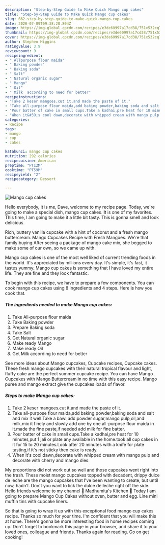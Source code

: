 ```yaml
---
description: "Step-by-Step Guide to Make Quick Mango cup cakes"
title: "Step-by-Step Guide to Make Quick Mango cup cakes"
slug: 662-step-by-step-guide-to-make-quick-mango-cup-cakes
date: 2020-07-09T09:38:28.804Z
image: https://img-global.cpcdn.com/recipes/e3de60997a17cd38/751x532cq70/mango-cup-cakes-recipe-main-photo.jpg
thumbnail: https://img-global.cpcdn.com/recipes/e3de60997a17cd38/751x532cq70/mango-cup-cakes-recipe-main-photo.jpg
cover: https://img-global.cpcdn.com/recipes/e3de60997a17cd38/751x532cq70/mango-cup-cakes-recipe-main-photo.jpg
author: Stephen Higgins
ratingvalue: 3.9
reviewcount: 9
recipeingredient:
- " Allpurpose flour maida"
- " Baking powder"
- " Baking soda"
- " Salt"
- " Natural organic sugar"
- " Mango"
- " Oil"
- " Milk  according to need for better"
recipeinstructions:
- "Take 2 keser mangoes.cut it.and made the paste of it."
- "Take all-purpose flour maida,add baking powder,baking soda and salt and mix it well.Take a bawl,add powder sugar,mango pulp,oil,and milk.mix it finely and slowly add one by one all-purpose flour maida in it.made the fine paste,if needed add milk for fine batter."
- "Pour batter of cake in small cups.Take a kadhai,pre heat for 10 minutes,put 1 jali or plate any available in the home.took all cup cakes in it for 15 to 20 minutes.Look after 20 minutes with a knife for plate tasting,if it&#39;s not sticky then cake is ready."
- "When it&#39;s cool dawn,decorate with whipped cream with mango pulp and decorate with cherry and mango dies"
categories:
- Recipe
tags:
- mango
- cup
- cakes

katakunci: mango cup cakes 
nutrition: 292 calories
recipecuisine: American
preptime: "PT12M"
cooktime: "PT59M"
recipeyield: "2"
recipecategory: Dessert

---
```



![Mango cup cakes](https://img-global.cpcdn.com/recipes/e3de60997a17cd38/751x532cq70/mango-cup-cakes-recipe-main-photo.jpg)

Hello everybody, it is me, Dave, welcome to my recipe page. Today, we're going to make a special dish, mango cup cakes. It is one of my favorites. This time, I am going to make it a little bit tasty. This is gonna smell and look delicious.

Rich, buttery vanilla cupcake with a hint of coconut and a fresh mango buttercream. Mango Cupcakes Recipe with Fresh Mangoes. We&#39;re that family buying After seeing a package of mango cake mix, she begged to make some of our own, so we came up with.

Mango cup cakes is one of the most well liked of current trending foods in the world. It's appreciated by millions every day. It's simple, it's fast, it tastes yummy. Mango cup cakes is something that I have loved my entire life. They are fine and they look fantastic.


To begin with this recipe, we have to prepare a few components. You can cook mango cup cakes using 8 ingredients and 4 steps. Here is how you cook that.

<!--inarticleads1-->

##### The ingredients needed to make Mango cup cakes:

1. Take  All-purpose flour maida
1. Take  Baking powder
1. Prepare  Baking soda
1. Take  Salt
1. Get  Natural organic sugar
1. Make ready  Mango
1. Make ready  Oil
1. Get  Milk  according to need for better


See more ideas about Mango cupcakes, Cupcake recipes, Cupcake cakes. These fresh mango cupcakes with their natural tropical flavour and light, fluffy cake are the perfect summer cupcake recipe. You can have Mango Cupcakes with Mango Buttercream in no time with this easy recipe. Mango puree and mango extract give the cupcakes loads of flavor. 

<!--inarticleads2-->

##### Steps to make Mango cup cakes:

1. Take 2 keser mangoes.cut it.and made the paste of it.
1. Take all-purpose flour maida,add baking powder,baking soda and salt and mix it well.Take a bawl,add powder sugar,mango pulp,oil,and milk.mix it finely and slowly add one by one all-purpose flour maida in it.made the fine paste,if needed add milk for fine batter.
1. Pour batter of cake in small cups.Take a kadhai,pre heat for 10 minutes,put 1 jali or plate any available in the home.took all cup cakes in it for 15 to 20 minutes.Look after 20 minutes with a knife for plate tasting,if it&#39;s not sticky then cake is ready.
1. When it&#39;s cool dawn,decorate with whipped cream with mango pulp and decorate with cherry and mango dies


My proportions did not work out so well and those cupcakes went right into the trash. These moist mango cupcakes topped with decadent, drippy dulce de leche are the mango cupcakes that I&#39;ve been wanting to create, but until now, hadn&#39;t. Don&#39;t you want to lick the dulce de leche right off the side. Hello friends welcome to my channel 🙏 Madhumita&#39;s Kitchen 🙏 Today I am going to prepare Mango Cup Cakes without oven, butter and egg. Line mini muffin tins with cupcake liners. 

So that is going to wrap it up with this exceptional food mango cup cakes recipe. Thanks so much for your time. I'm confident that you will make this at home. There's gonna be more interesting food in home recipes coming up. Don't forget to bookmark this page in your browser, and share it to your loved ones, colleague and friends. Thanks again for reading. Go on get cooking!
